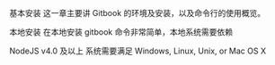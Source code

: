 基本安装
这一章主要讲 Gitbook 的环境及安装，以及命令行的使用概览。

本地安装
在本地安装 gitbook 命令非常简单，本地系统需要依赖

NodeJS v4.0 及以上
系统需要满足 Windows, Linux, Unix, or Mac OS X

